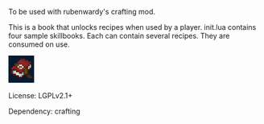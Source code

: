 To be used with rubenwardy's crafting mod.

This is a book that unlocks recipes when used by a player. init.lua contains four sample skillbooks. Each can contain several recipes. They are consumed on use.

![Little book](lilbook.png)

License: LGPLv2.1+

Dependency: crafting